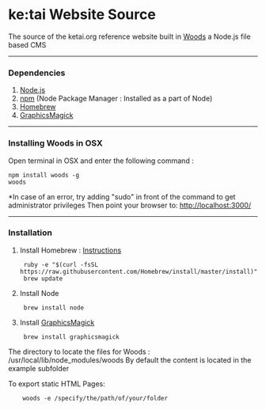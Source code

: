 # ke:tai Website Source
The source of the ketai.org reference website built in [Woods]("https://github.com/studiomoniker/woods") a Node.js file based CMS

---
### Dependencies
1. [Node.js](https://nodejs.org/)
2. [npm](https://www.npmjs.com/) (Node Package Manager : Installed as a part of Node)
3. [Homebrew](http://brew.sh/)
4. [GraphicsMagick](http://www.graphicsmagick.org/)

---
### Installing Woods in OSX
Open terminal in OSX and enter the following command :

    npm install woods -g
    woods
*In case of an error, try adding "sudo" in front of the command to get administrator privileges
Then point your browser to: 
[http://localhost:3000/](http://localhost:3000/)


---
### Installation
1. Install Homebrew : [Instructions](http://brew.sh/)

		ruby -e "$(curl -fsSL https://raw.githubusercontent.com/Homebrew/install/master/install)"
		brew update

2. Install Node 

        brew install node

3. Install [GraphicsMagick](http://www.graphicsmagick.org/README.html)

        brew install graphicsmagick

The directory to locate the files for Woods : /usr/local/lib/node_modules/woods
By default the content is located in the example subfolder

To export static HTML Pages: 

		woods -e /specify/the/path/of/your/folder

